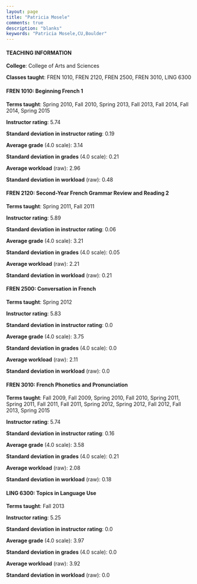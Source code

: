 ```yaml
---
layout: page
title: "Patricia Mosele" 
comments: true
description: "blanks"
keywords: "Patricia Mosele,CU,Boulder"
---
```

<head>
<script src="https://ajax.googleapis.com/ajax/libs/jquery/2.1.3/jquery.min.js"></script>
<script src="https://dl.dropboxusercontent.com/s/pc42nxpaw1ea4o9/highcharts.js?dl=0"></script>
<!-- <script src="../assets/js/highcharts.js"></script> -->
<style type="text/css">@font-face {
	font-family: "Bebas Neue";
	src: url(https://www.filehosting.org/file/details/544349/BebasNeue Regular.otf) format("opentype");
	}
	h1.Bebas { 
		font-family: "Bebas Neue", Verdana, Tahoma;
	}
</style>
</head>
	   
#### TEACHING INFORMATION

**College**: College of Arts and Sciences

**Classes taught**: FREN 1010, FREN 2120, FREN 2500, FREN 3010, LING 6300

#### FREN 1010: Beginning French 1

**Terms taught**: Spring 2010, Fall 2010, Spring 2013, Fall 2013, Fall 2014, Fall 2014, Spring 2015

**Instructor rating**: 5.74

**Standard deviation in instructor rating**: 0.19

**Average grade** (4.0 scale): 3.14

**Standard deviation in grades** (4.0 scale): 0.21

**Average workload** (raw): 2.96

**Standard deviation in workload** (raw): 0.48

#### FREN 2120: Second-Year French Grammar Review and Reading 2

**Terms taught**: Spring 2011, Fall 2011

**Instructor rating**: 5.89

**Standard deviation in instructor rating**: 0.06

**Average grade** (4.0 scale): 3.21

**Standard deviation in grades** (4.0 scale): 0.05

**Average workload** (raw): 2.21

**Standard deviation in workload** (raw): 0.21

#### FREN 2500: Conversation in French

**Terms taught**: Spring 2012

**Instructor rating**: 5.83

**Standard deviation in instructor rating**: 0.0

**Average grade** (4.0 scale): 3.75

**Standard deviation in grades** (4.0 scale): 0.0

**Average workload** (raw): 2.11

**Standard deviation in workload** (raw): 0.0

#### FREN 3010: French Phonetics and Pronunciation

**Terms taught**: Fall 2009, Fall 2009, Spring 2010, Fall 2010, Spring 2011, Spring 2011, Fall 2011, Fall 2011, Spring 2012, Spring 2012, Fall 2012, Fall 2013, Spring 2015

**Instructor rating**: 5.74

**Standard deviation in instructor rating**: 0.16

**Average grade** (4.0 scale): 3.58

**Standard deviation in grades** (4.0 scale): 0.21

**Average workload** (raw): 2.08

**Standard deviation in workload** (raw): 0.18

#### LING 6300: Topics in Language Use

**Terms taught**: Fall 2013

**Instructor rating**: 5.25

**Standard deviation in instructor rating**: 0.0

**Average grade** (4.0 scale): 3.97

**Standard deviation in grades** (4.0 scale): 0.0

**Average workload** (raw): 3.92

**Standard deviation in workload** (raw): 0.0

